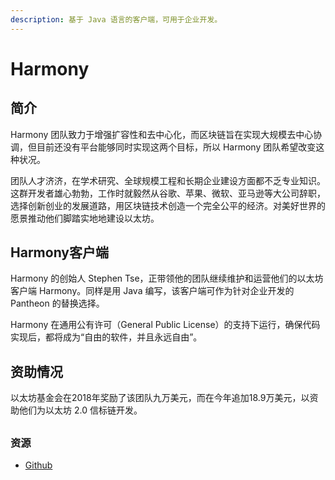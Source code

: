 ```yaml
---
description: 基于 Java 语言的客户端，可用于企业开发。
---
```


# Harmony

## 简介

Harmony 团队致力于增强扩容性和去中心化，而区块链旨在实现大规模去中心协调，但目前还没有平台能够同时实现这两个目标，所以 Harmony 团队希望改变这种状况。

团队人才济济，在学术研究、全球规模工程和长期企业建设方面都不乏专业知识。这群开发者雄心勃勃，工作时就毅然从谷歌、苹果、微软、亚马逊等大公司辞职，选择创新创业的发展道路，用区块链技术创造一个完全公平的经济。对美好世界的愿景推动他们脚踏实地地建设以太坊。

##  Harmony客户端

Harmony 的创始人 Stephen Tse，正带领他的团队继续维护和运营他们的以太坊客户端 Harmony。同样是用 Java 编写，该客户端可作为针对企业开发的 Pantheon 的替换选择。

Harmony 在通用公有许可（General Public License）的支持下运行，确保代码实现后，都将成为“自由的软件，并且永远自由”。

## 资助情况

以太坊基金会在2018年奖励了该团队九万美元，而在今年追加18.9万美元，以资助他们为以太坊 2.0 信标链开发。

## 

### 资源 <a id="resources"></a>

* [Github](https://github.com/harmony-dev/beacon-chain-java)

